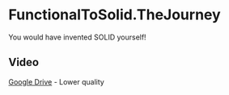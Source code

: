 # FunctionalToSolid.TheJourney
You would have invented SOLID yourself!

Video
---
[Google Drive](https://drive.google.com/file/d/0B-s7isCRV2G0WGZSaDNjU0NrRHc/view) - Lower quality